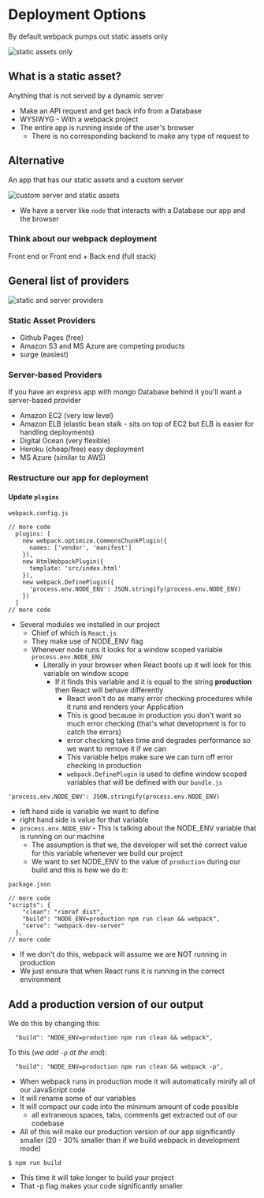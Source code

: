 # Deployment Options
By default webpack pumps out static assets only

![static assets only](https://i.imgur.com/hZnGhp9.png)

## What is a static asset?
Anything that is not served by a dynamic server

* Make an API request and get back info from a Database
* WYSIWYG - With a webpack project
* The entire app is running inside of the user's browser
    - There is no corresponding backend to make any type of request to

## Alternative
An app that has our static assets and a custom server

![custom server and static assets](https://i.imgur.com/eSkNVFw.png)

* We have a server like `node` that interacts with a Database our app and the browser

### Think about our webpack deployment
Front end or Front end + Back end (full stack)

## General list of providers
![static and server providers](https://i.imgur.com/leTLtcQ.png)

### Static Asset Providers
* Github Pages (free)
* Amazon S3 and MS Azure are competing products
* surge (easiest)

### Server-based Providers
If you have an express app with mongo Database behind it you'll want a server-based provider

* Amazon EC2 (very low level)
* Amazon ELB (elastic bean stalk - sits on top of EC2 but ELB is easier for handling deployments)
* Digital Ocean (very flexible)
* Heroku (cheap/free) easy deployment
* MS Azure (similar to AWS)

### Restructure our app for deployment
#### Update `plugins`
`webpack.config.js`

```
// more code
  plugins: [
    new webpack.optimize.CommonsChunkPlugin({
      names: ['vendor', 'manifest']
    }),
    new HtmlWebpackPlugin({
      template: 'src/index.html'
    }),
    new webpack.DefinePlugin({
      'process.env.NODE_ENV': JSON.stringify(process.env.NODE_ENV)
    })
  ]
// more code
```

* Several modules we installed in our project
    - Chief of which is `React.js`
    - They make use of NODE_ENV flag
    - Whenever node runs it looks for a window scoped variable `process.env.NODE_ENV`
        + Literally in your browser when React boots up it will look for this variable on window scope
            * If it finds this variable and it is equal to the string **production** then React will behave differently
                - React won't do as many error checking procedures while it runs and renders your Application
                - This is good because in production you don't want so much error checking (that's what development is for to catch the errors)
                - error checking takes time and degrades performance so we want to remove it if we can
                - This variable helps make sure we can turn off error checking in production
                - `webpack.DefinePlugin` is used to define window scoped variables that will be defined with our `bundle.js`

`'process.env.NODE_ENV': JSON.stringify(process.env.NODE_ENV)`

* left hand side is variable we want to define
* right hand side is value for that variable
* `process.env.NODE_ENV` - This is talking about the NODE_ENV variable that is running on our machine
    - The assumption is that we, the developer will set the correct value for this variable whenever we build our project
    - We want to set NODE_ENV to the value of `production` during our build and this is how we do it:

`package.json`

```
// more code
"scripts": {
    "clean": "rimraf dist",
    "build": "NODE_ENV=production npm run clean && webpack",
    "serve": "webpack-dev-server"
  }, 
// more code
```

* If we don't do this, webpack will assume we are NOT running in production
* We just ensure that when React runs it is running in the correct environment

## Add a production version of our output
We do this by changing this:

`  "build": "NODE_ENV=production npm run clean && webpack",`

To this (_we add `-p` at the end_):

`  "build": "NODE_ENV=production npm run clean && webpack -p",`

* When webpack runs in production mode it will automatically minify all of our JavaScript code
* It will rename some of our variables
* It will compact our code into the minimum amount of code possible
    - all extraneous spaces, tabs, comments get extracted out of our codebase
* All of this will make our production version of our app significantly smaller (20 - 30% smaller than if we build webpack in development mode)

`$ npm run build`

* This time it will take longer to build your project
* That -p flag makes your code significantly smaller
